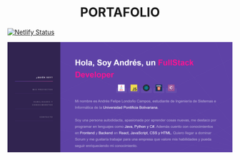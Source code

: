 <h1 align="center"> PORTAFOLIO </h1>

[![Netlify Status](https://api.netlify.com/api/v1/badges/c59ef0db-1d79-4f6f-a5a3-7386bdd345bd/deploy-status)](https://app.netlify.com/sites/portafolio-andres-londono/deploys)

![Part 1](https://github.com/ApidriuC/Portafolio_Ing_Andres/blob/main/images/Captura.PNG)
